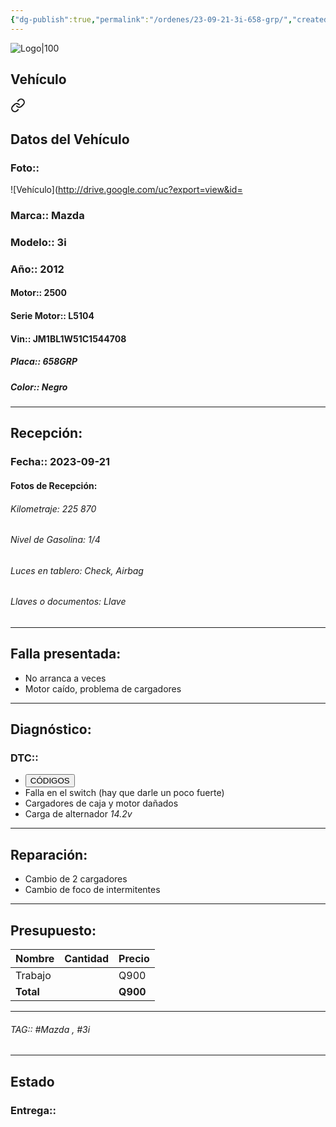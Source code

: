 ```yaml
---
{"dg-publish":true,"permalink":"/ordenes/23-09-21-3i-658-grp/","created":"","updated":""}
---
```


![Logo|100](http://drive.google.com/uc?export=view&id=137fl3TIZ0-PU8b-Pt0bsjclwHub_u78G)

## Vehículo

<div class="transclusion internal-embed is-loaded"><a class="markdown-embed-link" href="/vehiculos/mazda/3i-658-grp/#datos-del-vehiculo" aria-label="Open link"><svg xmlns="http://www.w3.org/2000/svg" width="24" height="24" viewBox="0 0 24 24" fill="none" stroke="currentColor" stroke-width="2" stroke-linecap="round" stroke-linejoin="round" class="svg-icon lucide-link"><path d="M10 13a5 5 0 0 0 7.54.54l3-3a5 5 0 0 0-7.07-7.07l-1.72 1.71"></path><path d="M14 11a5 5 0 0 0-7.54-.54l-3 3a5 5 0 0 0 7.07 7.07l1.71-1.71"></path></svg></a><div class="markdown-embed">



## Datos del Vehículo 
### Foto:: 
![Vehículo](http://drive.google.com/uc?export=view&id=

### Marca:: Mazda 
### Modelo:: 3i
### Año:: 2012
#### Motor:: 2500
#### Serie Motor:: L5104
#### Vin:: JM1BL1W51C1544708
##### Placa:: 658GRP
##### Color:: Negro
---


</div></div>


## Recepción:
### Fecha:: 2023-09-21
#### Fotos de Recepción:

###### Kilometraje: 225 870
###### Nivel de Gasolina: 1/4
###### Luces en tablero: Check, Airbag
###### Llaves o documentos: Llave

---

## Falla presentada:
- No arranca a veces 
- Motor caído, problema de cargadores 


---

## Diagnóstico:
### DTC:: 

- <a href="http"><button class="btn success">CÓDIGOS</button></a>
- Falla en el switch (hay que darle un poco fuerte)
- Cargadores de caja y motor dañados 
- Carga de alternador *14.2v*

---
## Reparación:
- Cambio de 2 cargadores 
- Cambio de foco de intermitentes

---

## Presupuesto:

| Nombre | Cantidad | Precio |
| ------ | -------- | ------ |
| Trabajo        |          |   Q900     |
| **Total**       |        |    **Q900**    |

---

###### TAG:: #Mazda , #3i 

---

## Estado

### Entrega:: 